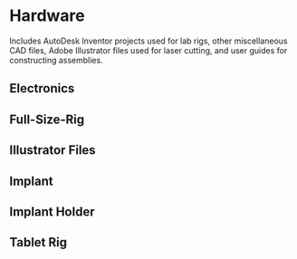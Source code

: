 # Hardware
Includes AutoDesk Inventor projects used for lab rigs, other miscellaneous CAD files, Adobe Illustrator files used for laser cutting, and user guides for constructing assemblies.

## Electronics

## Full-Size-Rig

## Illustrator Files

## Implant

## Implant Holder

## Tablet Rig
